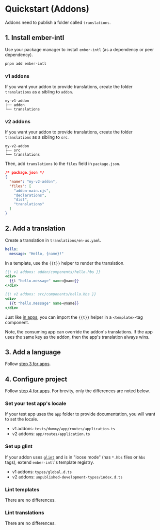 # Quickstart (Addons)

Addons need to publish a folder called `translations`.


## 1. Install ember-intl

Use your package manager to install `ember-intl` (as a dependency or peer dependency).

```sh
pnpm add ember-intl
```

### v1 addons

If you want your addon to provide translations, create the folder `translations` as a sibling to `addon`.

```
my-v1-addon
├── addon
└── translations
```


### v2 addons

If you want your addon to provide translations, create the folder `translations` as a sibling to `src`.

```
my-v2-addon
├── src
└── translations
```

Then, add `translations` to the `files` field in `package.json`.

```json
/* package.json */
{
  "name": "my-v2-addon",
  "files": [
    "addon-main.cjs",
    "declarations",
    "dist",
    "translations"
  ]
}
```


## 2. Add a translation

Create a translation in `translations/en-us.yaml`.

```yaml
hello:
  message: "Hello, {name}!"
```

In a template, use the `{{t}}` helper to render the translation.

```hbs
{{! v1 addons: addon/components/hello.hbs }}
<div>
  {{t "hello.message" name=@name}}
</div>
```

```hbs
{{! v2 addons: src/components/hello.hbs }}
<div>
  {{t "hello.message" name=@name}}
</div>
```

Just like [in apps](./quickstart#2-add-a-translation), you can import the `{{t}}` helper in a `<template>`-tag component.

Note, the consuming app can override the addon's translations. If the app uses the same key as the addon, then the app's translation always wins.


## 3. Add a language

Follow [step 3 for apps](./quickstart#3-add-a-language).


## 4. Configure project

Follow [step 4 for apps](./quickstart#4-configure-project). For brevity, only the differences are noted below.


### Set your test app's locale

If your test app uses the `app` folder to provide documentation, you will want to set the locale.

- v1 addons: `tests/dummy/app/routes/application.ts`
- v2 addons: `app/routes/application.ts`


### Set up glint

If your addon uses [`glint`](https://typed-ember.gitbook.io/glint) and is in "loose mode" (has `*.hbs` files or `hbs` tags), extend `ember-intl`'s template registry.

- v1 addons: `types/global.d.ts`
- v2 addons: `unpublished-development-types/index.d.ts`


### Lint templates

There are no differences.


### Lint translations

There are no differences.
